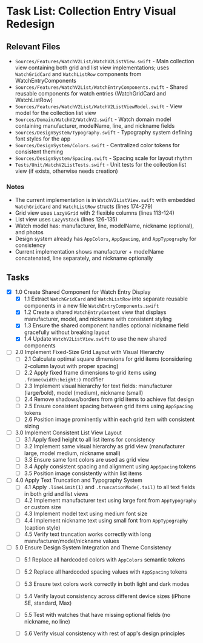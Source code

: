 # Task List: Collection Entry Visual Redesign

## Relevant Files

- `Sources/Features/WatchV2List/WatchV2ListView.swift` - Main collection view containing both grid and list view implementations; uses `WatchGridCard` and `WatchListRow` components from WatchEntryComponents
- `Sources/Features/WatchV2List/WatchEntryComponents.swift` - Shared reusable components for watch entries (WatchGridCard and WatchListRow)
- `Sources/Features/WatchV2List/WatchV2ListViewModel.swift` - View model for the collection list view
- `Sources/Domain/WatchV2/WatchV2.swift` - Watch domain model containing manufacturer, modelName, line, and nickname fields
- `Sources/DesignSystem/Typography.swift` - Typography system defining font styles for the app
- `Sources/DesignSystem/Colors.swift` - Centralized color tokens for consistent theming
- `Sources/DesignSystem/Spacing.swift` - Spacing scale for layout rhythm
- `Tests/Unit/WatchV2ListTests.swift` - Unit tests for the collection list view (if exists, otherwise needs creation)

### Notes

- The current implementation is in `WatchV2ListView.swift` with embedded `WatchGridCard` and `WatchListRow` structs (lines 174-279)
- Grid view uses `LazyVGrid` with 2 flexible columns (lines 113-124)
- List view uses `LazyVStack` (lines 126-135)
- Watch model has: manufacturer, line, modelName, nickname (optional), and photos
- Design system already has `AppColors`, `AppSpacing`, and `AppTypography` for consistency
- Current implementation shows manufacturer + modelName concatenated, line separately, and nickname optionally

## Tasks

- [x] 1.0 Create Shared Component for Watch Entry Display
  - [x] 1.1 Extract `WatchGridCard` and `WatchListRow` into separate reusable components in a new file `WatchEntryComponents.swift`
  - [x] 1.2 Create a shared `WatchEntryContent` view that displays manufacturer, model, and nickname with consistent styling
  - [x] 1.3 Ensure the shared component handles optional nickname field gracefully without breaking layout
  - [x] 1.4 Update `WatchV2ListView.swift` to use the new shared components

- [ ] 2.0 Implement Fixed-Size Grid Layout with Visual Hierarchy
  - [ ] 2.1 Calculate optimal square dimensions for grid items (considering 2-column layout with proper spacing)
  - [ ] 2.2 Apply fixed frame dimensions to grid items using `.frame(width:height:)` modifier
  - [ ] 2.3 Implement visual hierarchy for text fields: manufacturer (large/bold), model (medium), nickname (small)
  - [ ] 2.4 Remove shadows/borders from grid items to achieve flat design
  - [ ] 2.5 Ensure consistent spacing between grid items using `AppSpacing` tokens
  - [ ] 2.6 Position image prominently within each grid item with consistent sizing

- [ ] 3.0 Implement Consistent List View Layout
  - [ ] 3.1 Apply fixed height to all list items for consistency
  - [ ] 3.2 Implement same visual hierarchy as grid view (manufacturer large, model medium, nickname small)
  - [ ] 3.3 Ensure same font colors are used as grid view
  - [ ] 3.4 Apply consistent spacing and alignment using `AppSpacing` tokens
  - [ ] 3.5 Position image consistently within list items

- [ ] 4.0 Apply Text Truncation and Typography System
  - [ ] 4.1 Apply `.lineLimit(1)` and `.truncationMode(.tail)` to all text fields in both grid and list views
  - [ ] 4.2 Implement manufacturer text using large font from `AppTypography` or custom size
  - [ ] 4.3 Implement model text using medium font size
  - [ ] 4.4 Implement nickname text using small font from `AppTypography` (caption style)
  - [ ] 4.5 Verify text truncation works correctly with long manufacturer/model/nickname values

- [ ] 5.0 Ensure Design System Integration and Theme Consistency
  - [ ] 5.1 Replace all hardcoded colors with `AppColors` semantic tokens
  - [ ] 5.2 Replace all hardcoded spacing values with `AppSpacing` tokens
  - [ ] 5.3 Ensure text colors work correctly in both light and dark modes
  - [ ] 5.4 Verify layout consistency across different device sizes (iPhone SE, standard, Max)
  - [ ] 5.5 Test with watches that have missing optional fields (no nickname, no line)
  - [ ] 5.6 Verify visual consistency with rest of app's design principles

